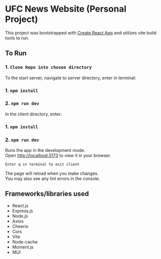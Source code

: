 # UFC News Website (Personal Project)

This project was bootstrapped with [Create React App](https://github.com/facebook/create-react-app) and utilizes vite build tools to run.

## To Run

### 1. `Clone Repo into chosen directory`

To the start server, navigate to server directory, enter in terminal: 

### 1. `npm install`
### 2. `npm run dev`

In the client directory, enter:

### 1. `npm install`
### 2. `npm run dev`

Runs the app in the development mode.\
Open [http://localhost:5173](http://localhost:5173) to view it in your browser.

`Enter q in terminal to exit client`

The page will reload when you make changes.\
You may also see any lint errors in the console.

## Frameworks/libraries used

- React.js
- Express.js
- Node.js
- Axios
- Cheerio
- Cors
- Vite
- Node-cache
- Moment.js
- MUI
